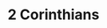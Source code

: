 ---
cc-type: hashtag
title: "2 Corinthians"
hashtag: "2-corinthians"
tags:
  - Book of the Bible
---